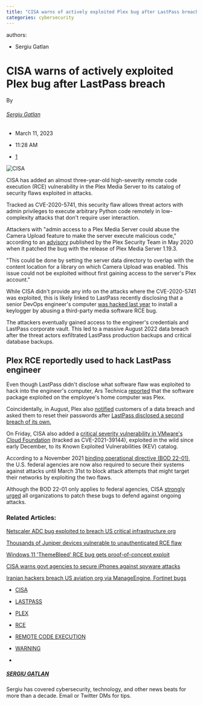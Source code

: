 ```yaml
---
title: "CISA warns of actively exploited Plex bug after LastPass breach"
categories: cybersecurity
---
```


authors:
- Sergiu Gatlan

CISA warns of actively exploited Plex bug after LastPass breach
===============================================================

By 

###### [Sergiu Gatlan](https://www.bleepingcomputer.com/author/sergiu-gatlan/)

-   March 11, 2023

-   11:28 AM

-   [1](https://www.bleepingcomputer.com/news/security/cisa-warns-of-actively-exploited-plex-bug-after-lastpass-breach/#comments)

![CISA](https://www.bleepstatic.com/content/hl-images/2021/12/14/CISA__headpic.jpg)

CISA has added an almost three-year-old high-severity remote code execution (RCE) vulnerability in the Plex Media Server to its catalog of security flaws exploited in attacks.

Tracked as CVE-2020-5741, this security flaw allows threat actors with admin privileges to execute arbitrary Python code remotely in low-complexity attacks that don't require user interaction.

Attackers with "admin access to a Plex Media Server could abuse the Camera Upload feature to make the server execute malicious code," according to an [advisory](https://forums.plex.tv/t/security-regarding-cve-2020-5741/586819) published by the Plex Security Team in May 2020 when it patched the bug with the release of Plex Media Server 1.19.3.

"This could be done by setting the server data directory to overlap with the content location for a library on which Camera Upload was enabled. This issue could not be exploited without first gaining access to the server's Plex account."

While CISA didn't provide any info on the attacks where the CVE-2020-5741 was exploited, this is likely linked to LastPass recently disclosing that a senior DevOps engineer's computer [was hacked last year](https://www.bleepingcomputer.com/news/security/lastpass-devops-engineer-hacked-to-steal-password-vault-data-in-2022-breach/) to install a keylogger by abusing a third-party media software RCE bug.

The attackers eventually gained access to the engineer's credentials and LastPass corporate vault. This led to a massive August 2022 data breach after the threat actors exfiltrated LastPass production backups and critical database backups.

Plex RCE reportedly used to hack LastPass engineer
--------------------------------------------------

Even though LastPass didn't disclose what software flaw was exploited to hack into the engineer's computer, Ars Technica [reported](https://arstechnica.com/information-technology/2023/02/lastpass-hackers-infected-employees-home-computer-and-stole-corporate-vault/) that the software package exploited on the employee's home computer was Plex.

Coincidentally, in August, Plex also [notified](https://twitter.com/troyhunt/status/1562318321479204865) customers of a data breach and asked them to reset their passwords after [LastPass disclosed a second breach of its own.](https://www.bleepingcomputer.com/news/security/lastpass-developer-systems-hacked-to-steal-source-code/)

On Friday, CISA also added a [critical severity vulnerability in VMware's Cloud Foundation](https://www.bleepingcomputer.com/news/security/cisa-warns-of-critical-vmware-rce-flaw-exploited-in-attacks/) (tracked as CVE-2021-39144), exploited in the wild since early December, to its Known Exploited Vulnerabilities (KEV) catalog.

According to a November 2021 [binding operational directive (BOD 22-01)](https://www.bleepingcomputer.com/news/security/cisa-orders-federal-agencies-to-fix-hundreds-of-exploited-security-flaws/), the U.S. federal agencies are now also required to secure their systems against attacks until March 31st to block attack attempts that might target their networks by exploiting the two flaws.

Although the BOD 22-01 only applies to federal agencies, CISA [strongly urged](https://www.cisa.gov/news-events/alerts/2023/03/10/cisa-adds-two-known-exploited-vulnerabilities-catalog) all organizations to patch these bugs to defend against ongoing attacks.

### Related Articles:

[Netscaler ADC bug exploited to breach US critical infrastructure org](https://www.bleepingcomputer.com/news/security/netscaler-adc-bug-exploited-to-breach-us-critical-infrastructure-org/)

[Thousands of Juniper devices vulnerable to unauthenticated RCE flaw](https://www.bleepingcomputer.com/news/security/thousands-of-juniper-devices-vulnerable-to-unauthenticated-rce-flaw/)

[Windows 11 'ThemeBleed' RCE bug gets proof-of-concept exploit](https://www.bleepingcomputer.com/news/security/windows-11-themebleed-rce-bug-gets-proof-of-concept-exploit/)

[CISA warns govt agencies to secure iPhones against spyware attacks](https://www.bleepingcomputer.com/news/security/cisa-warns-govt-agencies-to-secure-iphones-against-spyware-attacks/)

[Iranian hackers breach US aviation org via ManageEngine, Fortinet bugs](https://www.bleepingcomputer.com/news/security/iranian-hackers-breach-us-aviation-org-via-manageengine-fortinet-bugs/)

-   [CISA](https://www.bleepingcomputer.com/tag/cisa/)

-   [LASTPASS](https://www.bleepingcomputer.com/tag/lastpass/)

-   [PLEX](https://www.bleepingcomputer.com/tag/plex/)

-   [RCE](https://www.bleepingcomputer.com/tag/rce/)

-   [REMOTE CODE EXECUTION](https://www.bleepingcomputer.com/tag/remote-code-execution/)

-   [WARNING](https://www.bleepingcomputer.com/tag/warning/)

-   [](https://www.bleepingcomputer.com/news/security/cisa-warns-of-actively-exploited-plex-bug-after-lastpass-breach/# "Print article")

[](https://www.bleepingcomputer.com/author/sergiu-gatlan/)

##### [SERGIU GATLAN](https://www.bleepingcomputer.com/author/sergiu-gatlan/) [](mailto:sergiu@bleepingcomputer.com) [](https://twitter.com/serghei)

Sergiu has covered cybersecurity, technology, and other news beats for more than a decade. Email or Twitter DMs for tips.